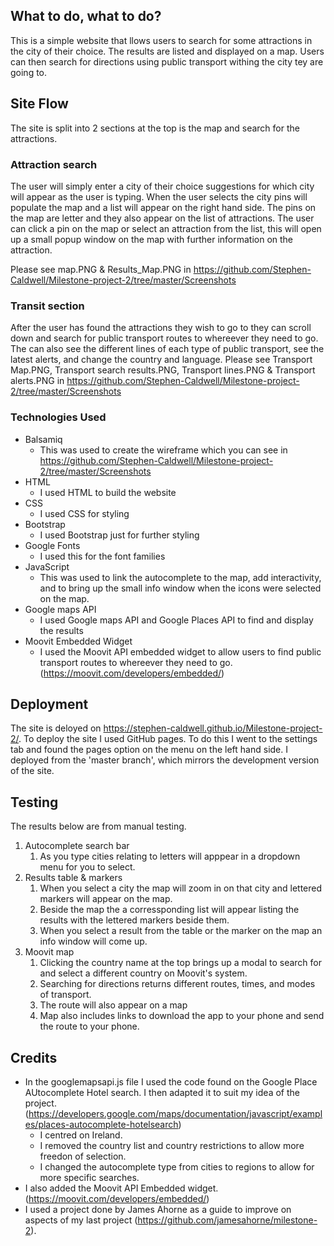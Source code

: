 ## What to do, what to do?
This is a simple website that llows users to search for some attractions in the city of their choice. The results are listed and displayed on a map. Users can then search for directions using public transport withing the city tey are going to. 

## Site Flow
The site is split into 2 sections at the top is the map and search for the attractions.
### Attraction search
The user will simply enter a city of their choice suggestions for which city will appear as the user is typing.
When the user selects the city pins will populate the map and a list will appear on the right hand side.
The pins on the map are letter and they also appear on the list of attractions.
The user can click a pin on the map or select an attraction from the list, this will open up a small popup window on the map with further information on the attraction.

Please see map.PNG & Results_Map.PNG in https://github.com/Stephen-Caldwell/Milestone-project-2/tree/master/Screenshots

### Transit section
After the user has found the attractions they wish to go to they can scroll down and search for public transport routes to whereever they need to go.
The can also see the different lines of each type of public transport, see the latest alerts, and change the country and language.
Please see Transport Map.PNG, Transport search results.PNG, Transport lines.PNG & Transport alerts.PNG in https://github.com/Stephen-Caldwell/Milestone-project-2/tree/master/Screenshots

### Technologies Used
- Balsamiq
    - This was used to create the wireframe which you can see in https://github.com/Stephen-Caldwell/Milestone-project-2/tree/master/Screenshots
- HTML
    - I used HTML to build the website
- CSS
    - I used CSS for styling
- Bootstrap
    - I used Bootstrap just for further styling
- Google Fonts
    - I used this for the font families
- JavaScript
    - This was used to link the autocomplete to the map, add interactivity, and to bring up the small info window when the icons were selected on the map.
- Google maps API
    -   I used Google maps API and Google Places API to find and display the results
- Moovit Embedded Widget
    - I used the Moovit API embedded widget to allow users to find public transport routes to whereever they need to go.(https://moovit.com/developers/embedded/)

## Deployment
The site is deloyed on https://stephen-caldwell.github.io/Milestone-project-2/. To deploy the site I used GitHub pages.
To do this I went to the settings tab and found the pages option on the menu on the left hand side. I deployed from the 'master branch', which mirrors the development version of the site.
## Testing
The results below are from manual testing.
1. Autocomplete search bar 
    1. As you type cities relating to letters will apppear in a dropdown menu for you to select.
2. Results table & markers
    1. When you select a city the map will zoom in on that city and lettered markers will appear on the map.
    2. Beside the map the a corressponding list will appear listing the results with the lettered markers beside them.
    3. When you select a result from the table or the marker on the map an info window will come up.
3. Moovit map
    1. Clicking the country name at the top brings up a modal to search for and select a different country on Moovit's system.
    2. Searching for directions returns different routes, times, and modes of transport.
    3. The route will also appear on a map
    4. Map also includes links to download the app to your phone and send the route to your phone.

## Credits
- In the googlemapsapi.js file I used the code found on the Google Place AUtocomplete Hotel search. I then adapted it to suit my idea of the project.(https://developers.google.com/maps/documentation/javascript/examples/places-autocomplete-hotelsearch)
    -   I centred on Ireland.
    -   I removed the country list and country restrictions to allow more freedon of selection.
    -   I changed the autocomplete type from cities to regions to allow for more specific searches.
- I also added the Moovit API Embedded widget.(https://moovit.com/developers/embedded/)
- I used a project done by James Ahorne as a guide to improve on aspects of my last project (https://github.com/jamesahorne/milestone-2).